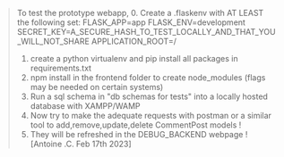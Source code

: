 > To test the prototype webapp, 
> 0. Create a .flaskenv with AT LEAST the following set:
FLASK_APP=app
FLASK_ENV=development
SECRET_KEY=A_SECURE_HASH_TO_TEST_LOCALLY_AND_THAT_YOU_WILL_NOT_SHARE
APPLICATION_ROOT=/
> 1. create a python virtualenv and pip install all packages in requirements.txt
> 2. npm install in the frontend folder to create node_modules (flags may be needed on certain systems)
> 3. Run a sql schema in "db schemas for tests" into a locally hosted database with XAMPP/WAMP
> 4. Now try to make the adequate requests with postman or a similar tool to add,remove,update,delete CommentPost models !
> 5. They will be refreshed in the DEBUG_BACKEND webpage !
> [Antoine .C. Feb 17th 2023]

